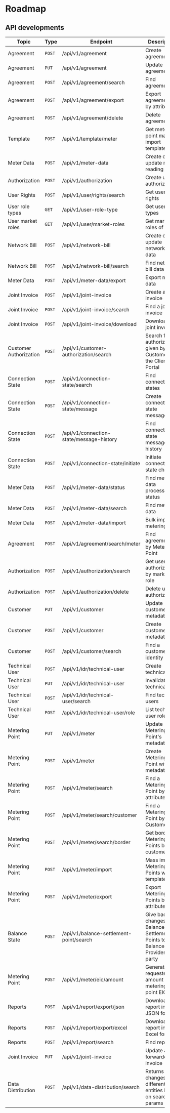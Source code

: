 # Roadmap

## API developments

| Topic                  | Type   | Endpoint                                 | Description                                                                      | Deployment |
|------------------------|--------|------------------------------------------|----------------------------------------------------------------------------------|------------|
| Agreement              | `POST` | /api/v1/agreement                        | Create agreement                                                                 | Deployed   |
| Agreement              | `PUT`  | /api/v1/agreement                        | Update agreement                                                                 | Deployed   |
| Agreement              | `POST` | /api/v1/agreement/search                 | Find agreements                                                                  | Deployed   |
| Agreement              | `POST` | /api/v1/agreement/export                 | Export agreements by attributes                                                  | Deployed   |
| Agreement              | `POST` | /api/v1/agreement/delete                 | Delete agreement                                                                 | Deployed   |
| Template               | `POST` | /api/v1/template/meter                   | Get metering point mass import templates                                         | Deployed   |
| Meter Data             | `POST` | /api/v1/meter-data                       | Create or update meter reading data                                              | Deployed   |
| Authorization          | `POST` | /api/v1/authorization                    | Create user authorization                                                        | Deployed   |
| User Rights            | `POST` | /api/v1/user/rights/search               | Get user rights                                                                  | Deployed   |
| User role types        | `GET`  | /api/v1/user-role-type                   | Get user role types                                                              | Deployed   |
| User market roles      | `GET`  | /api/v1/user/market-roles                | Get market roles of user                                                         | Deployed   |
| Network Bill           | `POST` | /api/v1/network-bill                     | Create or update network bill data                                               | Deployed   |
| Network Bill           | `POST` | /api/v1/network-bill/search              | Find network bill data                                                           | Deployed   |
| Meter Data             | `POST` | /api/v1/meter-data/export                | Export meter data                                                                | Deployed   |
| Joint Invoice          | `POST` | /api/v1/joint-invoice                    | Create a joint invoice                                                           | Deployed   |
| Joint Invoice          | `POST` | /api/v1/joint-invoice/search             | Find a joint invoice                                                             | Deployed   |
| Joint Invoice          | `POST` | /api/v1/joint-invoice/download           | Download a joint invoice                                                         | Deployed   |
| Customer Authorization | `POST` | /api/v1/customer-authorization/search    | Search for authorizations given by the Customer in the Client Portal             | Deployed   |
| Connection State       | `POST` | /api/v1/connection-state/search          | Find connection states                                                           | Deployed   |
| Connection State       | `POST` | /api/v1/connection-state/message         | Create connection state message                                                  | Deployed   |
| Connection State       | `POST` | /api/v1/connection-state/message-history | Find connection state message history                                            | Deployed   |
| Connection State       | `POST` | /api/v1/connection-state/initiate        | Initiate connection state change                                                 | Deployed   |
| Meter Data             | `POST` | /api/v1/meter-data/status                | Find meter data processing status                                                | Deployed   |
| Meter Data             | `POST` | /api/v1/meter-data/search                | Find meter data                                                                  | Deployed   |
| Meter Data             | `POST` | /api/v1/meter-data/import                | Bulk import of metering data                                                     | Deployed   |
| Agreement              | `POST` | /api/v1/agreement/search/meter           | Find agreements by Metering Point                                                | Deployed   |
| Authorization          | `POST` | /api/v1/authorization/search             | Get user authorizations by market role                                           | Deployed   |
| Authorization          | `POST` | /api/v1/authorization/delete             | Delete user authorization                                                        | Deployed   |
| Customer               | `PUT`  | /api/v1/customer                         | Update customer with metadata                                                    | Deployed   |
| Customer               | `POST` | /api/v1/customer                         | Create customer with metadata                                                    | Deployed   |
| Customer               | `POST` | /api/v1/customer/search                  | Find a customer by identity                                                      | Deployed   |
| Technical User         | `POST` | /api/v1/idr/technical-user               | Create technical user                                                            | Deployed   |
| Technical User         | `PUT`  | /api/v1/idr/technical-user               | Invalidate technical user                                                        | Deployed   |
| Technical User         | `POST` | /api/v1/idr/technical-user/search        | Find technical users                                                             | Deployed   |
| Technical User         | `POST` | /api/v1/idr/technical-user/role          | List technical user roles                                                        | Deployed   |
| Metering Point         | `PUT`  | /api/v1/meter                            | Update Metering Point's metadata                                                 | Deployed   |
| Metering Point         | `POST` | /api/v1/meter                            | Create Metering Point with metadata                                              | Deployed   |
| Metering Point         | `POST` | /api/v1/meter/search                     | Find a Metering Point by attributes                                              | Deployed   |
| Metering Point         | `POST` | /api/v1/meter/search/customer            | Find a Metering Point by Customer EIC                                            | Deployed   |
| Metering Point         | `POST` | /api/v1/meter/search/border              | Get border Metering Points by customer                                           | Deployed   |
| Metering Point         | `POST` | /api/v1/meter/import                     | Mass import Metering Points with template                                        | Deployed   |
| Metering Point         | `POST` | /api/v1/meter/export                     | Export Metering Points by attributes                                             | Deployed   |
| Balance State          | `POST` | /api/v1/balance-settlement-point/search  | Give back the changes in Balance Settlement Points to the Balance Provider party | Deployed   |
| Metering Point         | `POST` | /api/v1/meter/eic/amount                 | Generate the requested amount of metering point EICs                             | Deployed   |
| Reports                | `POST` | /api/v1/report/export/json               | Download report in JSON format                                                   | 2024.05.20 |
| Reports                | `POST` | /api/v1/report/export/excel              | Download report in Excel format                                                  | 2024.05.20 |
| Reports                | `POST` | /api/v1/report/search                    | Find reports                                                                     | 2024.05.20 |
| Joint Invoice          | `PUT`  | /api/v1/joint-invoice                    | Update a forwarded invoice                                                       | 2024.04.22 |
| Data Distribution      | `POST` | /api/v1/data-distribution/search         | Returns changes of different entities based on search params                     | 2024.05.01 |
